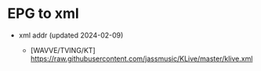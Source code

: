 # EPG to xml

* xml addr (updated 2024-02-09)

  - [WAVVE/TVING/KT]
    https://raw.githubusercontent.com/jassmusic/KLive/master/klive.xml

